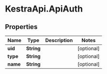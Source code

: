 # KestraApi.ApiAuth

## Properties

Name | Type | Description | Notes
------------ | ------------- | ------------- | -------------
**uid** | **String** |  | [optional] 
**type** | **String** |  | [optional] 
**name** | **String** |  | [optional] 


